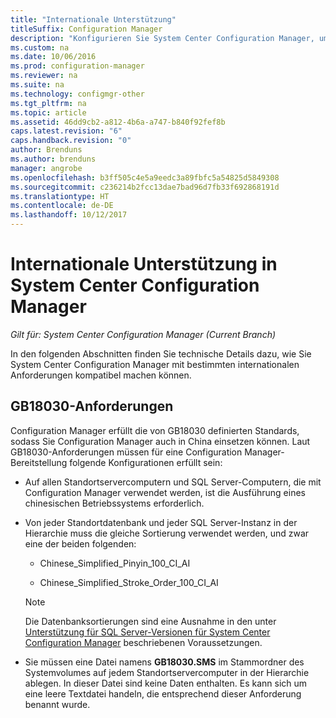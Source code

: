 ```yaml
---
title: "Internationale Unterstützung"
titleSuffix: Configuration Manager
description: "Konfigurieren Sie System Center Configuration Manager, um spezifische, internationale Anforderungen zu erfüllen."
ms.custom: na
ms.date: 10/06/2016
ms.prod: configuration-manager
ms.reviewer: na
ms.suite: na
ms.technology: configmgr-other
ms.tgt_pltfrm: na
ms.topic: article
ms.assetid: 46dd9cb2-a812-4b6a-a747-b840f92fef8b
caps.latest.revision: "6"
caps.handback.revision: "0"
author: Brenduns
ms.author: brenduns
manager: angrobe
ms.openlocfilehash: b3ff505c4e5a9eedc3a89fbfc5a54825d5849308
ms.sourcegitcommit: c236214b2fcc13dae7bad96d7fb33f692868191d
ms.translationtype: HT
ms.contentlocale: de-DE
ms.lasthandoff: 10/12/2017
---
```

# <a name="international-support-in-system-center-configuration-manager"></a>Internationale Unterstützung in System Center Configuration Manager

*Gilt für: System Center Configuration Manager (Current Branch)*

In den folgenden Abschnitten finden Sie technische Details dazu, wie Sie System Center Configuration Manager mit bestimmten internationalen Anforderungen kompatibel machen können.  

## <a name="gb18030-requirements"></a>GB18030-Anforderungen  
 Configuration Manager erfüllt die von GB18030 definierten Standards, sodass Sie Configuration Manager auch in China einsetzen können. Laut GB18030-Anforderungen müssen für eine Configuration Manager-Bereitstellung folgende Konfigurationen erfüllt sein:  

-   Auf allen Standortservercomputern und SQL Server-Computern, die mit Configuration Manager verwendet werden, ist die Ausführung eines chinesischen Betriebssystems erforderlich.  

-   Von jeder Standortdatenbank und jeder SQL Server-Instanz in der Hierarchie muss die gleiche Sortierung verwendet werden, und zwar eine der beiden folgenden:  

    -   Chinese_Simplified_Pinyin_100_CI_AI  

    -   Chinese_Simplified_Stroke_Order_100_CI_AI  

    > [!NOTE]  
    >  Die Datenbanksortierungen sind eine Ausnahme in den unter [Unterstützung für SQL Server-Versionen für System Center Configuration Manager](../../../core/plan-design/configs/support-for-sql-server-versions.md) beschriebenen Voraussetzungen.  

-   Sie müssen eine Datei namens **GB18030.SMS** im Stammordner des Systemvolumes auf jedem Standortservercomputer in der Hierarchie ablegen. In dieser Datei sind keine Daten enthalten. Es kann sich um eine leere Textdatei handeln, die entsprechend dieser Anforderung benannt wurde.  
